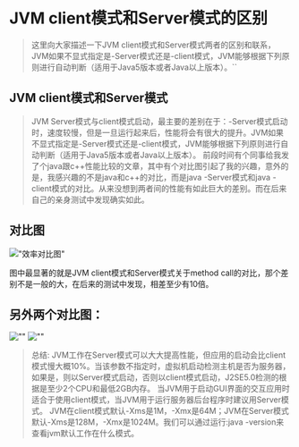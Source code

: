 # JVM client模式和Server模式的区别
> 这里向大家描述一下JVM client模式和Server模式两者的区别和联系，JVM如果不显式指定是-Server模式还是-client模式，JVM能够根据下列原则进行自动判断（适用于Java5版本或者Java以上版本）。``
## JVM client模式和Server模式
> JVM Server模式与client模式启动，最主要的差别在于：-Server模式启动时，速度较慢，但是一旦运行起来后，性能将会有很大的提升。JVM如果不显式指定是-Server模式还是-client模式，JVM能够根据下列原则进行自动判断（适用于Java5版本或者Java以上版本）。
> 前段时间有个同事给我发了个java跟c++性能比较的文章，其中有个对比图引起了我的兴趣，意外的是，我感兴趣的不是java和c++的对比，而是java -Server模式和java -client模式的对比。从来没想到两者间的性能有如此巨大的差别。而在后来自己的亲身测试中发现确实如此。
## 对比图

!["效率对比图"](https://pic3.zhimg.com/80/v2-416da8c73d4b52618727c413e580b6ca_720w.jpg)

图中最显著的就是JVM client模式和Server模式关于method call的对比，那个差别不是一般的大，在后来的测试中发现，相差至少有10倍。

## 另外两个对比图：
![""](https://pic2.zhimg.com/80/v2-99ebec20e164f9f7ac3404760b444671_720w.jpg)
![""](https://pic3.zhimg.com/80/v2-e56f43392ef007e5d016ca721ef8b95a_720w.jpg)

> 总结:
JVM工作在Server模式可以大大提高性能，但应用的启动会比client模式慢大概10%。当该参数不指定时，虚拟机启动检测主机是否为服务器，如果是，则以Server模式启动，否则以client模式启动，J2SE5.0检测的根据是至少2个CPU和最低2GB内存。
当JVM用于启动GUI界面的交互应用时适合于使用client模式，当JVM用于运行服务器后台程序时建议用Server模式。
JVM在client模式默认-Xms是1M，-Xmx是64M；JVM在Server模式默认-Xms是128M，-Xmx是1024M。我们可以通过运行:java -version来查看jvm默认工作在什么模式。